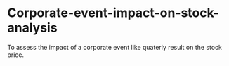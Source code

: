 # Corporate-event-impact-on-stock-analysis
To assess the impact of a corporate event like quaterly result on the stock price. 
